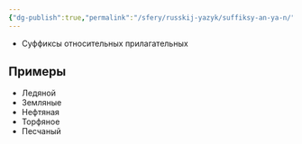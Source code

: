 ```yaml
---
{"dg-publish":true,"permalink":"/sfery/russkij-yazyk/suffiksy-an-ya-n/","tags":["Русский"]}
---
```


- Суффиксы относительных прилагательных 
## Примеры 
- Ледяной
- Земляные 
- Нефтяная
- Торфяное
- Песчаный 